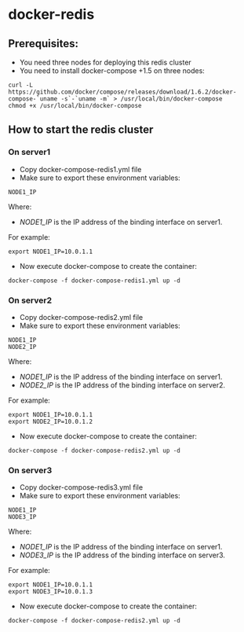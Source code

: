# docker-redis
## Prerequisites:

* You need three nodes for deploying this redis cluster
* You need to install docker-compose +1.5 on three nodes:

```
curl -L https://github.com/docker/compose/releases/download/1.6.2/docker-compose-`uname -s`-`uname -m` > /usr/local/bin/docker-compose
chmod +x /usr/local/bin/docker-compose
```

## How to start the redis cluster

### On server1

* Copy docker-compose-redis1.yml file
* Make sure to export these environment variables:

```
NODE1_IP
```

Where:
- *NODE1_IP* is the IP address of the binding interface on server1.

For example:

```
export NODE1_IP=10.0.1.1
```

* Now execute docker-compose to create the container:

```
docker-compose -f docker-compose-redis1.yml up -d
```

### On server2

* Copy docker-compose-redis2.yml file
* Make sure to export these environment variables:

```
NODE1_IP
NODE2_IP
```

Where:
- *NODE1_IP* is the IP address of the binding interface on server1.
- *NODE2_IP* is the IP address of the binding interface on server2.

For example:

```
export NODE1_IP=10.0.1.1
export NODE2_IP=10.0.1.2
```

* Now execute docker-compose to create the container:

```
docker-compose -f docker-compose-redis2.yml up -d
```

### On server3

* Copy docker-compose-redis3.yml file
* Make sure to export these environment variables:

```
NODE1_IP
NODE3_IP
```

Where:
- *NODE1_IP* is the IP address of the binding interface on server1.
- *NODE3_IP* is the IP address of the binding interface on server3.

For example:

```
export NODE1_IP=10.0.1.1
export NODE3_IP=10.0.1.3
```

* Now execute docker-compose to create the container:

```
docker-compose -f docker-compose-redis2.yml up -d
```

